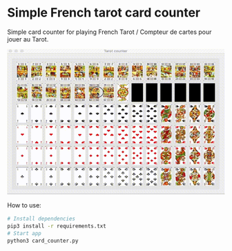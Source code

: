 # Simple French tarot card counter
Simple card counter for playing French Tarot / Compteur de cartes pour jouer au Tarot.


<p>
  <img src="https://github.com/louismartin/tarot-card-counter/blob/master/tarot_card_counter_demo.gif">
</p>


How to use:
```bash
# Install dependencies
pip3 install -r requirements.txt
# Start app
python3 card_counter.py
```
